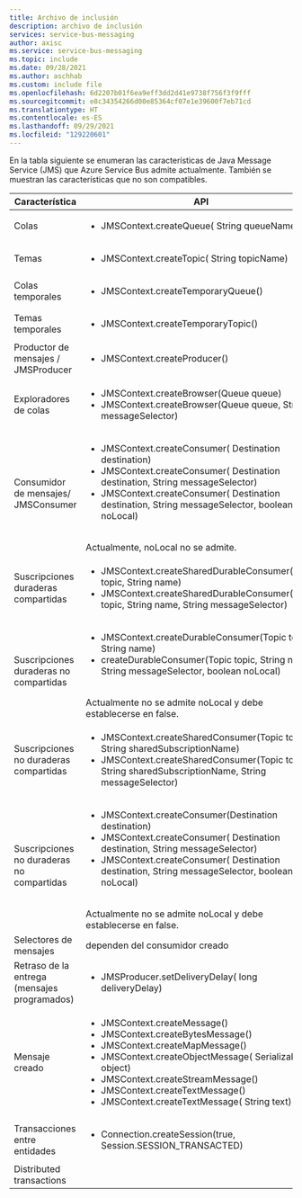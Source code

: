 ```yaml
---
title: Archivo de inclusión
description: archivo de inclusión
services: service-bus-messaging
author: axisc
ms.service: service-bus-messaging
ms.topic: include
ms.date: 09/28/2021
ms.author: aschhab
ms.custom: include file
ms.openlocfilehash: 6d2207b01f6ea9eff3dd2d41e9738f756f3f9fff
ms.sourcegitcommit: e8c34354266d00e85364cf07e1e39600f7eb71cd
ms.translationtype: HT
ms.contentlocale: es-ES
ms.lasthandoff: 09/29/2021
ms.locfileid: "129220601"
---
```

En la tabla siguiente se enumeran las características de Java Message Service (JMS) que Azure Service Bus admite actualmente. También se muestran las características que no son compatibles.


| Característica | API |Estado |
|---|---|---|
| Colas   | <ul> <li> JMSContext.createQueue( String queueName) </li> </ul>| **Compatible** |
| Temas   | <ul> <li> JMSContext.createTopic( String topicName) </li> </ul>| **Compatible** |
| Colas temporales |<ul> <li> JMSContext.createTemporaryQueue() </li> </ul>| **Compatible** |
| Temas temporales |<ul> <li> JMSContext.createTemporaryTopic() </li> </ul>| **Compatible** |
| Productor de mensajes /<br/> JMSProducer |<ul> <li> JMSContext.createProducer() </li> </ul>| **Compatible** |
| Exploradores de colas |<ul> <li> JMSContext.createBrowser(Queue queue) </li> <li> JMSContext.createBrowser(Queue queue, String messageSelector) </li> </ul> | **Compatible** |
| Consumidor de mensajes/ <br/> JMSConsumer | <ul> <li> JMSContext.createConsumer( Destination destination) </li> <li> JMSContext.createConsumer( Destination destination, String messageSelector) </li> <li> JMSContext.createConsumer( Destination destination, String messageSelector, boolean noLocal)</li> </ul>  <br/> Actualmente, noLocal no se admite. | **Compatible** |
| Suscripciones duraderas compartidas | <ul> <li> JMSContext.createSharedDurableConsumer(Topic topic, String name) </li> <li> JMSContext.createSharedDurableConsumer(Topic topic, String name, String messageSelector) </li> </ul>| **Compatible**|
| Suscripciones duraderas no compartidas | <ul> <li> JMSContext.createDurableConsumer(Topic topic, String name) </li> <li> createDurableConsumer(Topic topic, String name, String messageSelector, boolean noLocal) </li> </ul> <br/> Actualmente no se admite noLocal y debe establecerse en false. | **Compatible** |
| Suscripciones no duraderas compartidas |<ul> <li> JMSContext.createSharedConsumer(Topic topic, String sharedSubscriptionName) </li> <li> JMSContext.createSharedConsumer(Topic topic, String sharedSubscriptionName, String messageSelector) </li> </ul> | **Compatible** |
| Suscripciones no duraderas no compartidas |<ul> <li> JMSContext.createConsumer(Destination destination) </li> <li> JMSContext.createConsumer( Destination destination, String messageSelector) </li> <li> JMSContext.createConsumer( Destination destination, String messageSelector, boolean noLocal) </li> </ul> <br/> Actualmente no se admite noLocal y debe establecerse en false. | **Compatible** |
| Selectores de mensajes | dependen del consumidor creado | **Compatible** |
| Retraso de la entrega (mensajes programados) | <ul> <li> JMSProducer.setDeliveryDelay( long deliveryDelay) </li> </ul>|**Compatible**|
| Mensaje creado |<ul> <li> JMSContext.createMessage() </li> <li> JMSContext.createBytesMessage() </li> <li> JMSContext.createMapMessage() </li> <li> JMSContext.createObjectMessage( Serializable object) </li> <li> JMSContext.createStreamMessage() </li> <li> JMSContext.createTextMessage() </li> <li> JMSContext.createTextMessage( String text) </li> </ul>| **Compatible** |
| Transacciones entre entidades |<ul> <li> Connection.createSession(true, Session.SESSION_TRANSACTED) </li> </ul> | **Compatible** |
| Distributed transactions || No compatibles |
